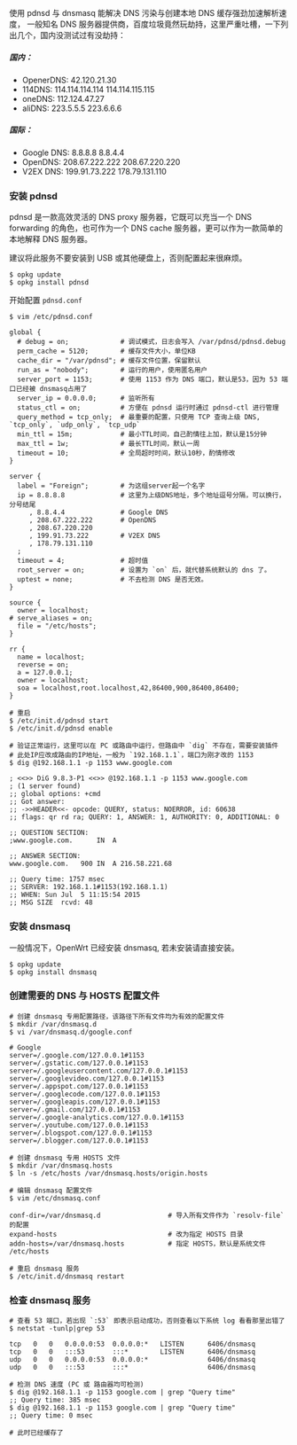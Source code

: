 <!-- title: OpenWrt - pdnsd + dnsmasq -->
<!-- author: <David Jones qowera@qq.com> -->
<!-- date: 2015-04-11 12:57:14 -->
<!-- category: OpenWrt -->
<!-- tag: OpenWrt,路由器,dns,pdnsd,dnsmasq -->

使用 pdnsd 与 dnsmasq 能解决 DNS 污染与创建本地 DNS 缓存强劲加速解析速度，
一般知名 DNS 服务器提供商，百度垃圾竟然玩劫持，这里严重吐槽，一下列出几个，国内没测试过有没劫持：

##### 国内：

- OpenerDNS:    42.120.21.30
- 114DNS:       114.114.114.114   114.114.115.115
- oneDNS:       112.124.47.27
- aliDNS:       223.5.5.5         223.6.6.6

##### 国际：

- Google DNS:   8.8.8.8           8.8.4.4
- OpenDNS:      208.67.222.222    208.67.220.220
- V2EX DNS:     199.91.73.222     178.79.131.110

### 安装 pdnsd

pdnsd 是一款高效灵活的 DNS proxy 服务器，它既可以充当一个 DNS forwarding 的角色，也可作为一个 DNS cache 服务器，更可以作为一款简单的本地解释 DNS 服务器。

建议将此服务不要安装到 USB 或其他硬盘上，否则配置起来很麻烦。

```
$ opkg update
$ opkg install pdnsd
```

开始配置 `pdnsd.conf`

```
$ vim /etc/pdnsd.conf

global {
  # debug = on;             # 调试模式，日志会写入 /var/pdnsd/pdnsd.debug
  perm_cache = 5120;        # 缓存文件大小，单位KB
  cache_dir = "/var/pdnsd"; # 缓存文件位置，保留默认
  run_as = "nobody";        # 运行的用户，使用匿名用户
  server_port = 1153;       # 使用 1153 作为 DNS 端口，默认是53，因为 53 端口已经被 dnsmasq占用了
  server_ip = 0.0.0.0;      # 监听所有
  status_ctl = on;          # 方便在 pdnsd 运行时通过 pdnsd-ctl 进行管理
  query_method = tcp_only;  # 最重要的配置，只使用 TCP 查询上级 DNS, `tcp_only`, `udp_only`, `tcp_udp`
  min_ttl = 15m;            # 最小TTL时间，自己酌情往上加，默认是15分钟
  max_ttl = 1w;             # 最长TTL时间，默认一周
  timeout = 10;             # 全局超时时间，默认10秒，酌情修改
}

server {
  label = "Foreign";        # 为这组server起一个名字
  ip = 8.8.8.8              # 这里为上级DNS地址，多个地址逗号分隔，可以换行，分号结尾
     , 8.8.4.4              # Google DNS
     , 208.67.222.222       # OpenDNS
     , 208.67.220.220
     , 199.91.73.222        # V2EX DNS
     , 178.79.131.110
  ;
  timeout = 4;              # 超时值
  root_server = on;         # 设置为 `on` 后，就代替系统默认的 dns 了。
  uptest = none;            # 不去检测 DNS 是否无效。
}

source {
  owner = localhost;
# serve_aliases = on;
  file = "/etc/hosts";
}

rr {
  name = localhost;
  reverse = on;
  a = 127.0.0.1;
  owner = localhost;
  soa = localhost,root.localhost,42,86400,900,86400,86400;
}

# 重启
$ /etc/init.d/pdnsd start
$ /etc/init.d/pdnsd enable

# 验证正常运行，这里可以在 PC 或路由中运行，但路由中 `dig` 不存在，需要安装插件
# 此处IP应改成路由的IP地址，一般为 `192.168.1.1`，端口为刚才改的 1153
$ dig @192.168.1.1 -p 1153 www.google.com

; <<>> DiG 9.8.3-P1 <<>> @192.168.1.1 -p 1153 www.google.com
; (1 server found)
;; global options: +cmd
;; Got answer:
;; ->>HEADER<<- opcode: QUERY, status: NOERROR, id: 60638
;; flags: qr rd ra; QUERY: 1, ANSWER: 1, AUTHORITY: 0, ADDITIONAL: 0

;; QUESTION SECTION:
;www.google.com.      IN  A

;; ANSWER SECTION:
www.google.com.   900 IN  A 216.58.221.68

;; Query time: 1757 msec
;; SERVER: 192.168.1.1#1153(192.168.1.1)
;; WHEN: Sun Jul  5 11:15:54 2015
;; MSG SIZE  rcvd: 48
```

### 安装 dnsmasq

一般情况下，OpenWrt 已经安装 dnsmasq, 若未安装请直接安装。

```
$ opkg update
$ opkg install dnsmasq
```

### 创建需要的 DNS 与 HOSTS 配置文件

```
# 创建 dnsmasq 专用配置路径，该路径下所有文件均为有效的配置文件
$ mkdir /var/dnsmasq.d
$ vi /var/dnsmasq.d/google.conf

# Google
server=/.google.com/127.0.0.1#1153
server=/.gstatic.com/127.0.0.1#1153
server=/.googleusercontent.com/127.0.0.1#1153
server=/.googlevideo.com/127.0.0.1#1153
server=/.appspot.com/127.0.0.1#1153
server=/.googlecode.com/127.0.0.1#1153
server=/.googleapis.com/127.0.0.1#1153
server=/.gmail.com/127.0.0.1#1153
server=/.google-analytics.com/127.0.0.1#1153
server=/.youtube.com/127.0.0.1#1153
server=/.blogspot.com/127.0.0.1#1153
server=/.blogger.com/127.0.0.1#1153

# 创建 dnsmasq 专用 HOSTS 文件
$ mkdir /var/dnsmasq.hosts
$ ln -s /etc/hosts /var/dnsmasq.hosts/origin.hosts

# 编辑 dnsmasq 配置文件
$ vim /etc/dnsmasq.conf

conf-dir=/var/dnsmasq.d                 # 导入所有文件作为 `resolv-file` 的配置
expand-hosts                            # 改为指定 HOSTS 目录
addn-hosts=/var/dnsmasq.hosts           # 指定 HOSTS，默认是系统文件 /etc/hosts

# 重启 dnsmasq 服务
$ /etc/init.d/dnsmasq restart
```

### 检查 dnsmasq 服务

```
# 查看 53 端口，若出现 `:53` 即表示启动成功，否则查看以下系统 log 看看那里出错了
$ netstat -tunlp|grep 53

tcp   0   0   0.0.0.0:53  0.0.0.0:*   LISTEN      6406/dnsmasq
tcp   0   0   :::53       :::*        LISTEN      6406/dnsmasq
udp   0   0   0.0.0.0:53  0.0.0.0:*               6406/dnsmasq
udp   0   0   :::53       :::*                    6406/dnsmasq

# 检测 DNS 速度 (PC 或 路由器均可检测)
$ dig @192.168.1.1 -p 1153 google.com | grep "Query time"
;; Query time: 385 msec
$ dig @192.168.1.1 -p 1153 google.com | grep "Query time"
;; Query time: 0 msec

# 此时已经缓存了
```
